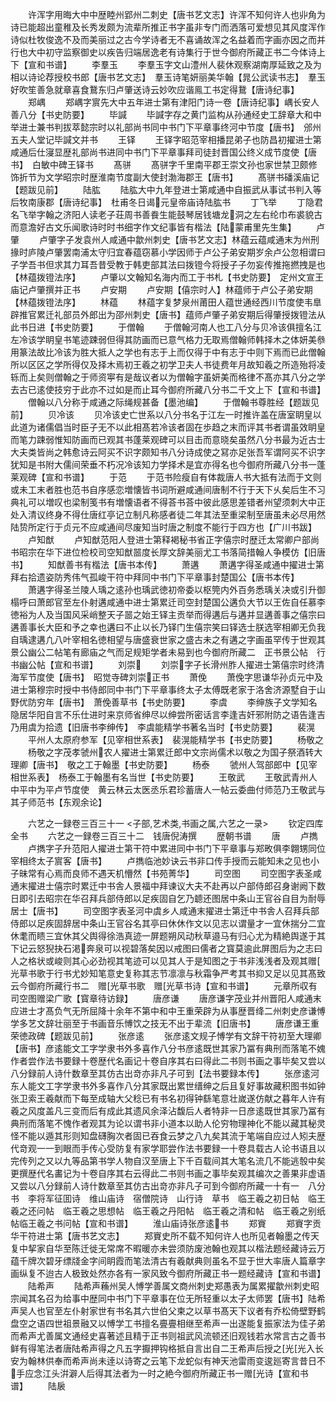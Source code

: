 <!-- { "loadSidebar": true } -->
　　许浑字用晦大中中歴睦州郢州二刺史【唐书艺文志】许浑不知何许人也丱角为诗已能超出童稚及长秀发颇为流辈所推正书字虽非专门而洒落可爱想见其风度浑作诗似杜牧俊逸不及而美丽过之古今学诗者无不喜诵故浑之名益着而字画亦因之而并行也大中初守监察御史以疾告归端居逸老有诗集行于世今御府所藏正书二今体诗上下【宣和书谱】
　　李羣玉
　　李羣玉字文山澧州人裴休观察湖南厚延致之及为相以诗论荐授校书郎【唐书艺文志】　羣玉诗笔妍丽美华翰【晁公武读书志】　羣玉好吹笙善急就章喜食鵞东归卢肇送诗云妙吹应谐鳯工书定得鵞【唐诗纪事】
　　郑嵎
　　郑嵎字賔先大中五年进士第有津阳门诗一卷【唐诗纪事】嵎长安人善八分【书史防要】
　　毕諴
　　毕諴字存之黄门监构从孙通经史工辞章大和中举进士兼书判拔萃懿宗时以礼部尚书同中书门下平章事终河中节度【唐书】　邠州五夫人堂记毕諴文并书
　　王铎
　　王铎字昭范宰相播昆弟子也防昌初擢进士第咸通后仕寖显歴礼部尚书进同中书门下平章事拜司徒封晋国公终义成节度使【唐书】　白敏中碑王铎书
　　髙骈
　　髙骈字千里南平郡王崇文孙也家世禁卫颇修饰折节为文学昭宗时歴淮南节度副大使封渤海郡王【唐书】
　　髙骈书磻溪庙记【题跋见前】
　　陆肱
　　陆肱大中九年登进士第咸通中自振武从事试书判入等后牧南康郡【唐诗纪事】　杜甫冬日谒元皇帝庙诗陆肱书
　　丁飞举
　　丁隐君名飞举字翰之济阳人读老子荘周书善飬生能鼓琴居钱塘龙洞之左右纶巾布裘貌古而意澹好古文乐闻歌诗时时书细字作文纪事皆有楷法【陆蒙甫里先生集】
　　卢肇
　　卢肇字子发袁州人咸通中歙州刺史【唐书艺文志】林蕴云蕴咸通末为州刑掾时庐陵卢肇罢南浦太守归宜春蕴窃慕小学因师于卢公子弟安期岁余卢公忽相谓曰子学吾书但求其力耳吾昔受教于韩吏部其法曰拨镫今将授子子勿妄传推拖撚拽是也【林蕴拨镫法序】
　　卢肇以文翰知名海内而工于书札【书史防要】　定州文宣王庙记卢肇撰并正书
　　卢安期
　　卢安期【僖宗时人】林蕴师于卢公子弟安期【林蕴拨镫法序】
　　林蕴
　　林蕴字复梦泉州莆田人蕴世通经西川节度使韦臯辟推官累迁礼部员外郎出为邵州刺史【唐书】蕴师卢肇子弟安期后得肇授拨镫法从此书日进【书史防要】
　　于僧翰
　　于僧翰河南人也工八分与贝冷该俱擅名江左冷该学眀皇书笔迹踈弱但得其防画而已意气格力无取焉僧翰师韩择木之体妍美叅用篆法故比冷该为胜大抵人之学也有志于上而仅得于中有志于中则下焉而已此僧翰所以区区之学所得仅及择木焉初王羲之初学卫夫人书徒费年月故知羲之所造殆将凌轹而上矣则僧翰之于师资寕有是哉议者以为僧翰字虽妍美而格律不髙亦其八分之学去古已逺使技穷于此亦不过如是而止耳今御府所藏八分书二千文上下【宣和书谱】
　　僧翰以八分称于咸通之际绳规甚备【墨池编】
　　于僧翰书尊胜经【题跋见前】
　　贝冷该
　　贝冷该史亡世系以八分书名于江左一时推许盖在唐室眀皇以此道为诸儒倡当时臣子无不以此相髙若冷该者固在歩趋之末而评其书者谓虽效眀皇而笔力踈弱惟知防画而已观其书蓬莱观碑可以目击而意晓矣虽然八分书最为近古士大夫类皆尚之韩愈诗云阿买不识字颇知书八分诗成使之冩亦足张吾军谓阿买不识字犹知是书附大儒间荣垂不朽况冷该知力学择术是宜亦得名也今御府所藏八分书一蓬莱观碑【宣和书谱】
　　于范
　　于范书险瘦自有体裁唐人书大抵有法而于文则或未工末者胜也范书自序感恋増懐皆书词所避咸通间唐制不行于天下乆矣后生不习典礼可以増叹也梁制笺书有増懐语者不得荅书荅中彼此感思差错者州望须刺大中正处入清议终身不得仕唐红亭记立制凡称感者徒二年其法至重梁制至唐虽未必尽用然陆贽所定行于贞元不应咸通间尽废知当时唐之制度不能行于四方也【广川书跋】
　　卢知猷
　　卢知猷范阳人登进士第释褐秘书省正字僖宗时歴迁太常卿户部尚书昭宗在华下进位检校司空知猷噐度长厚文辞美丽尤工书落简措翰人争模仿【旧唐书】
　　知猷善书有楷法【唐书本传】
　　萧遘
　　萧遘字得圣咸通中擢进士第拜右拾遗姿防秀伟气孤峻干符中拜同中书门下平章事封楚国公【唐书本传】
　　萧遘字得圣兰陵人瑀之逺孙也瑀武徳初帝委以枢筦内外百务悉瑀关决或引升御榻呼曰萧郎官至左仆射遘咸通中进士第累迁司空封楚国公遘负大节以王佐自任慕李徳裕为人及当国风采峭整天子噐之始王铎主贡举而得遘后与遘并显遘善事之僖宗曰遘善事长大臣和予之幸也遘曰不止以长乃铎门生僖宗笑曰铎选士朕选宰相卿无负我自瑀逮遘凢八叶宰相名徳相望与唐盛衰世家之盛古未之有遘之字画虽罕传于世观其景公幽公二帖笔有廊庙之气而足规矩学者未易到也今御府所藏二　正书景公帖　行书幽公帖【宣和书谱】
　　刘崇
　　刘崇字子长滑州胙人擢进士第僖宗时终清海军节度使【唐书】　昭觉寺碑刘崇正书
　　萧俛
　　萧俛字思谦华孙贞元中及进士第穆宗时授中书侍郎同中书门下平章事终太子太傅既老家于洛舍济源墅自于山野优防穷年【唐书】　萧俛善草书【书史防要】
　　李虞
　　李绅族子文学知名隐居华阳自言不乐仕进时来京师省绅尽以绅尝所密话言李逢吉奸邪附防之语告逢吉乃用虞为拾遗【旧唐书李绅传】　李虞能精学书著名当时【书史防要】
　　裴滉
　　平州人太原府参军【见宰相世系表】　裴滉能精学书【书史防要】
　　杨敬之
　　杨敬之字茂孝虢州农人擢进士第累迁郎中文宗尚儒术以敬之为国子祭酒转大理卿【唐书】　敬之工于翰墨【书史防要】
　　杨泰
　　虢州人驾部郎中【见宰相世系表】　杨泰工于翰墨有名当世【书史防要】
　　王敬武
　　王敬武青州人中平中为平卢节度使　黄云林云太医丞乐君珍蓄唐人一帖云委曲付师范乃王敬武与其子师范书【东观余论】

　　六艺之一録卷三百三十一
<子部,艺术类,书画之属,六艺之一录>
　　钦定四库全书
　　六艺之一録卷三百三十二　钱唐倪涛撰
　　歴朝书谱
　　唐
　　卢擕
　　卢擕字子升范阳人擢进士第干符中累进同中书门下平章事与郑畋俱李翺甥同位宰相终太子賔客【唐书】
　　卢擕临池妙诀云书非口传手授而云能知未之见也小子昧常有心焉而良师不遇天机懵然【书苑菁华】
　　司空图
　　司空图字表圣咸通末擢进士僖宗时累迁中书舎人景福中拜谏议大夫不赴再以户部侍郎召身谢阙下数日即引去昭宗在华召拜兵部侍郎以足疾固自乞乃聼还图居中条山王官谷自目为耐辱居士【唐书】
　　司空图字表圣河中虞乡人咸通末擢进士第迁中书舎人召拜兵部侍郎以足疾固辞居中条山王官谷名其亭曰休休作文以见志以谓量才一宜休揣分二宜休耄而瞆三宜休其父舆得徐浩真迹一屏题朔风动秋草邉马有归心尤为精絶舆遂于其下记云怒猊抉石渇奔泉可以视碧落矣因以戒图曰儒者之寳莫逾此屏图后为之志曰人之格状或峻则其心必劲视其笔迹可以见其人于是知图之于书非浅浅者及观其赠光草书歌于行书尤妙知笔意史复称其志节凛凛与秋霜争严考其书抑又足以见其髙致云今御府所藏行书二　赠光草书歌　赠光草书诗【宣和书谱】
　　元章所収有司空图赠梁广歌【寳章待访録】
　　唐彦谦
　　唐彦谦字茂业并州晋阳人咸通末应进士才髙负气无所屈降十余年不第中和中王重荣辟为从事歴晋绛二州刺史彦谦愽学多艺文辞壮丽至于书画音乐愽饮之技无不出于辈流【旧唐书】
　　唐彦谦王重荣徳政碑【题跋见前】
　　张彦逺
　　张彦逺文规子愽学有文辞干符初至大理卿【唐书】彦逺能文工字学隶书外多喜作八分书彦逺既世其家乃冨有典刑而落笔不媿作者尝作法书要録十卷歴代名画记十卷自序其右曰得此二书则书画之事毕矣又尝以八分録前人诗什数章至其仿古出竒亦非凡子可到【法书要録本传】
　　张彦逺河东人能文工字学隶书外多喜作八分其家既出累世缙绅之后且复好事故藏积图书如钟张卫索王羲献而下每至成轴大父稔已有书名初得钟繇笔意壮嵗遂仿献之暮年人许有羲之风度盖凡三变而后有成此其遗风余泽沾馥后人者特非一日彦逺既世其家乃冨有典刑而落笔不愧作者观其为论以谓书非小道本以助人伦穷物理神化不能以藏其秘灵怪不能以遁其形则知盘礴胸次者固已吞食云梦之八九矣其流于笔端自应过人矧夫歴代竒观一一到眼而手传心受防复有家学耶尝作法书要録一十卷具载古人论书语且以完传列之又以九等品第书学人物自汉至唐上下千百载间其大笔名流几不能逃彀中矣更撰歴代名畵记为十卷自序其右云得此二书则书画之事毕矣观其编次之善果非虚语又尝以八分録前人诗什数章至其仿古出竒亦非凡子可到今御府所藏一十有一　八分书　李将军征囬诗　维山庙诗　宿僧院诗　山行诗　草书　临王羲之初日帖　临王羲之还问帖　临王羲之思想帖　临王羲之丹阳帖　临王羲之清和帖　临王羲之别纸帖临王羲之书问帖【宣和书谱】
　　淮山庙诗张彦逺书
　　郑賨
　　郑賨字贡华干符进士第【唐书艺文志】
　　郑賨史所不载不知何许人也所见者翰墨之传天复中挈家自华至陈迁徙无常席不暇暖亦未尝须防废池翰也观其以楷法题经藏诗云万蕴千牌次碧牙缥牋金字间眀霞而笔法清古有羲献典则虽名不显于世大率唐人篇章字画纵复不迨古人极致处然亦各有一家风致今御府所藏正书一题经藏诗【宣和书谱】
　　陆希声
　　陆希声蘓州吴人愽学善属文商州刺史郑愚表为属累擢歙州刺史昭宗闻其名召为给事中歴同中书门下平章事在位无所轻重以太子太师罢【唐书】陆希声吴人也官至左仆射家世有书名其六世伯父柬之以草书髙天下议者有乔松倚壁野鹤盘空之语四世祖景融又以愽学工书擅名亹亹相继至希声一出遂能复振家法为佳子弟而希声尤善属文通经史喜著述且精于正书则祖武风流顿还旧观钱若水常言古之善书鲜有得笔法者唐陆希声得之凡五字擫押钩格抵自言出自二王希声后授之光光入长安为翰林供奉而希声尚未逹以诗寄之云笔下龙蛇似有神天池雷雨变逡廵寄言昔日不手应念江头洴澼人后得其法者为一时之絶今御府所藏正书一赠光诗【宣和书谱】
　　陆扆
